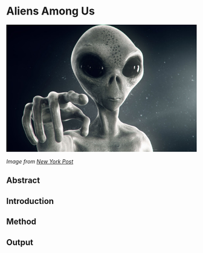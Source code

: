  # Aliens Among Us
 ![alt text](https://github.com/rochiecuevas/UFO_Sightings/blob/master/Aliens.jpg)
 
 *Image from [New York Post](https://www.google.com/url?sa=i&source=images&cd=&cad=rja&uact=8&ved=2ahUKEwid1ovmsajfAhUObawKHWynDIQQjRx6BAgBEAU&url=https%3A%2F%2Fnypost.com%2F2017%2F08%2F01%2Fnasa-job-opening-to-protect-earth-from-aliens-has-6-figure-salary%2F&psig=AOvVaw2HH0a8zzg-bB5in8NPUvyO&ust=1545188480247086)*
 ## Abstract

 ## Introduction
 ## Method
 ## Output
